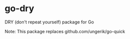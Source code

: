 go-dry
======

DRY (don't repeat yourself) package for Go

Note: This package replaces github.com/ungerik/go-quick